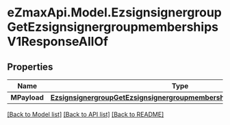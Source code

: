 
# eZmaxApi.Model.EzsignsignergroupGetEzsignsignergroupmembershipsV1ResponseAllOf

## Properties

Name | Type | Description | Notes
------------ | ------------- | ------------- | -------------
**MPayload** | [**EzsignsignergroupGetEzsignsignergroupmembershipsV1ResponseMPayload**](EzsignsignergroupGetEzsignsignergroupmembershipsV1ResponseMPayload.md) |  | 

[[Back to Model list]](../README.md#documentation-for-models)
[[Back to API list]](../README.md#documentation-for-api-endpoints)
[[Back to README]](../README.md)


